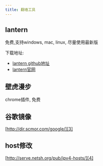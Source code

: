 ```yaml
---
title: 翻墙工具
---
```


## lantern

免费,支持windows, mac, linux, 尽量使用最新版

下载地址:

- [lantern github地址][1]
- [lantern官网][2]

## 壁虎漫步

chrome插件, 免费

## 谷歌镜像

[http://dir.scmor.com/google/][3]

## host修改

[http://serve.netsh.org/pub/ipv4-hosts/][4]

[4]: http://serve.netsh.org/pub/ipv4-hosts/
[3]: http://dir.scmor.com/google/
[2]: https://getlantern.org/
[1]: https://github.com/getlantern/lantern
